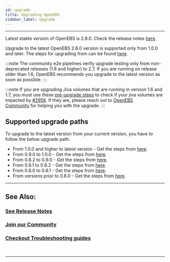 ```yaml
---
id: upgrade
title: Upgrading OpenEBS
sidebar_label: Upgrade
---
```

------


Latest stable version of OpenEBS is 2.8.0. Check the release notes [here](https://github.com/openebs/openebs/releases/tag/v2.8.0).  


Upgrade to the latest OpenEBS 2.8.0 version is supported only from 1.0.0 and later. The steps for upgrading from can be found [here](https://github.com/openebs/openebs/blob/master/k8s/upgrades/README.md).



:::note
The community e2e pipelines verify upgrade testing only from non-deprecated releases (1.6 and higher) to 2.7. If you are running on release older than 1.6, OpenEBS recommends you upgrade to the latest version as soon as possible. 
:::

:::note
If you are upgrading Jiva volumes that are running in version 1.6 and 1.7, you must use these [pre-upgrade steps](https://github.com/openebs/charts/tree/gh-pages/scripts/jiva-tools) to check if your jiva volumes are impacted by [#2956](https://github.com/openebs/openebs/issues/2956). If they are, please reach out to [OpenEBS Community](/v280/docs/next/support.html) for helping you with the upgrade.
:::


## Supported upgrade paths

To upgrade to the latest version from your current version, you have to follow the below upgrade path.
- From 1.0.0 and higher to latest version - Get the steps from [here](https://github.com/openebs/openebs/blob/master/k8s/upgrades/README.md).
- From 0.9.0 to 1.0.0 - Get the steps from [here](https://github.com/openebs/openebs/tree/master/k8s/upgrades/0.9.0-1.0.0).
- From 0.8.2 to 0.9.0 - Get the steps from [here](https://github.com/openebs/openebs/tree/master/k8s/upgrades/0.8.2-0.9.0).
- From 0.8.1 to 0.8.2 - Get the steps from [here](https://github.com/openebs/openebs/tree/master/k8s/upgrades/0.8.1-0.8.2).
- From 0.8.0 to 0.8.1 - Get the steps from [here](https://github.com/openebs/openebs/tree/master/k8s/upgrades/0.8.0-0.8.1).
- From versions prior to 0.8.0 - Get the steps from [here](https://github.com/openebs/openebs/tree/master/k8s/upgrades).

<hr>

## See Also:

### [See Release Notes](/v280/docs/next/releases.html)

### [Join our Community](/v280/docs/next/support.html)

### [Checkout Troubleshooting guides](/v280/docs/next/troubleshooting.html)


<br>
<hr>
<br>


